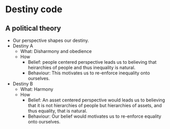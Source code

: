 # Destiny code 
## A political theory

- Our perspective shapes our destiny. 
- Destiny A 
  - What: Disharmony and obedience
  - How
    - Belief: people centered perspective leads us to believing that heirarchies of people and thus inequality is natural.
    - Behaviour: This motivates us to re-enforce inequality onto ourselves. 
- Destiny B 
  - What: Harmony
  - How
    - Belief: An asset centered perspective would leads us to believing that it is not hierarchies of people but hierarchies of assets, and thus equality, that is natural.
    - Behaviour: Our belief would motivates us to re-enforce equality onto ourselves. 
